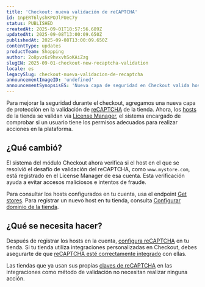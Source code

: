 ```yaml
---
title: 'Checkout: nueva validación de reCAPTCHA'
id: 1npERT6lyshKPOJlFUeC7y
status: PUBLISHED
createdAt: 2025-09-01T18:57:56.689Z
updatedAt: 2025-09-08T13:00:09.650Z
publishedAt: 2025-09-08T13:00:09.650Z
contentType: updates
productTeam: Shopping
author: 2o8pvz6z9hvxvhSoKAiZzg
slugEN: 2025-09-01-checkout-new-recaptcha-validation
locale: es
legacySlug: checkout-nueva-validacion-de-recaptcha
announcementImageID: 'undefined'
announcementSynopsisES: 'Nueva capa de seguridad en Checkout valida hosts vía License Manager utilizando reCAPTCHA.'
---
```


Para mejorar la seguridad durante el checkout, agregamos una nueva capa de protección en la validación de [reCAPTCHA](https://help.vtex.com/es/tutorial/recaptcha-en-el-checkout--18Te3oDd7f4qcjKu9jhNzP) de la tienda. Ahora, los [hosts](https://help.vtex.com/es/tutorial/configurar-dominio-de-la-tienda--tutorials_2450#estructura-de-la-direccion-de-la-tienda) de la tienda se validan vía [License Manager](https://help.vtex.com/es/tutorial/roles--7HKK5Uau2H6wxE1rH5oRbc), el sistema encargado de comprobar si un usuario tiene los permisos adecuados para realizar acciones en la plataforma.

## ¿Qué cambió?

El sistema del módulo Checkout ahora verifica si el host en el que se resolvió el desafío de validación del reCAPTCHA, como `www.mystore.com`, está registrado en el License Manager de esa cuenta. Esta verificación ayuda a evitar accesos maliciosos e intentos de fraude. 

Para consultar los hosts configurados en tu cuenta, usa el endpoint [Get stores](https://developers.vtex.com/docs/api-reference/license-manager-api#get-/api/vlm/account/stores). Para registrar un nuevo host en tu tienda, consulta [Configurar dominio de la tienda](https://help.vtex.com/es/tutorial/configurar-dominio-de-la-tienda--tutorials_2450#registrar-nuevo-host).

## ¿Qué se necesita hacer?

Después de registrar los hosts en la cuenta, [configura reCAPTCHA](https://developers.vtex.com/docs/guides/recaptcha) en tu tienda. Si tu tienda utiliza integraciones personalizadas en Checkout, debes asegurarte de que [reCAPTCHA esté correctamente integrado](https://developers.vtex.com/docs/guides/implementing-recaptcha-in-integrations) con ellas.

Las tiendas que ya usan sus propias [claves de reCAPTCHA](https://cloud.google.com/recaptcha/docs/create-key-website?hl=es-mx) en las integraciones como método de validación no necesitan realizar ninguna acción.

